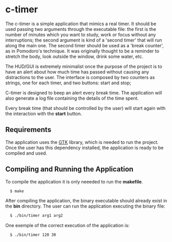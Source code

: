 # c-timer

The c-timer is a simple application that mimics a real timer. 
It should be used passing two arguments through the executable file: the first is the number of minutes which you want to study, work or focus without any interruptions; the second argument is kind of a 'second timer' that will run along the main one.
The second timer should be used as a 'break counter', as in Pomodoro's technique. It was originally thought to be a reminder to stretch the body, look outside the window, drink some water, etc.

The HUD/GUI is extremely minimalist once the purpose of the project is to have an alert about how much time has passed without causing any distractions to the user. The interface is composed by two counters as strings, one for each timer, and two buttons: start and stop;

C-timer is designed to beep an alert every break time. The application will also generate a log file containing the details of the time spent.

Every break time (that should be controlled by the user) will start again with the interaction with the <strong>start</strong> button.

## Requirements
The application uses the [GTK](https://www.gtk.org/) library, which is needed to run the project.
Once the user has this dependency installed, the application is ready to be compiled and used.

## Compiling and Running the Application

To compile the application it is only neeeded to run the <strong>makefile</strong>.

```bash
  $ make
```

After compiling the application, the binary executable should already exist in the <strong>bin</strong> directory.
The user can run the application executing the binary file:

```bash
  $ ./bin/timer arg1 arg2
```

One exemple of the correct execution of the application is:

```bash
  $ ./bin/timer 120 30
```
